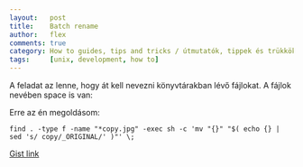 ```yaml
---
layout:   post
title:    Batch rename
author:   flex
comments: true
category: How to guides, tips and tricks / útmutatók, tippek és trükkök
tags:     [unix, development, how to]
---
```


A feladat az lenne, hogy át kell nevezni könyvtárakban lévő fájlokat. A fájlok nevében space is van: 

<!-- break -->

Erre az én megoldásom:

```shell
find . -type f -name "*copy.jpg" -exec sh -c 'mv "{}" "$( echo {} | sed 's/ copy/_ORIGINAL/' )"' \;
```

[Gist link](https://gist.github.com/FleXoft/61da9b1eadb6b5aab122a16bb279c564)